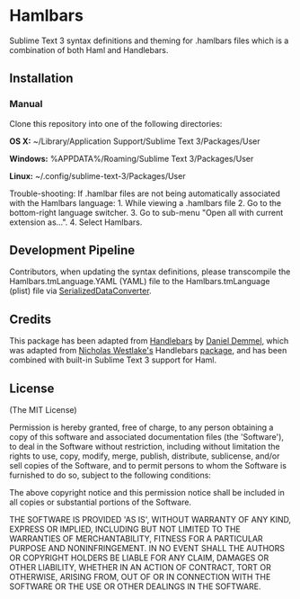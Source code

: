 Hamlbars
========

Sublime Text 3 syntax definitions and theming for .hamlbars files which is a combination of both Haml and Handlebars.  

## Installation
### Manual
Clone this repository into one of the following directories:

**OS X:** ~/Library/Application Support/Sublime Text 3/Packages/User

**Windows:** %APPDATA%/Roaming/Sublime Text 3/Packages/User

**Linux:** ~/.config/sublime-text-3/Packages/User

Trouble-shooting:
  If .hamlbar files are not being automatically associated with the Hamlbars language:
    1. While viewing a .hamlbars file
    2. Go to the bottom-right language switcher.
    3. Go to sub-menu "Open all with current extension as...".
    4. Select Hamlbars.

## Development Pipeline

Contributors, when updating the syntax definitions, please transcompile the Hamlbars.tmLanguage.YAML (YAML) file to the Hamlbars.tmLanguage (plist) file via [SerializedDataConverter](https://packagecontrol.io/packages/SerializedDataConverter).

## Credits

This package has been adapted from [Handlebars](https://github.com/daaain/Handlebars) by [Daniel Demmel](https://github.com/daaain), which was adapted from [Nicholas Westlake's](https://github.com/nrw) Handlebars [package](https://github.com/nrw/sublime-text-handlebars), and has been combined with built-in Sublime Text 3 support for Haml.

## License

(The MIT License)

Permission is hereby granted, free of charge, to any person obtaining
a copy of this software and associated documentation files (the
'Software'), to deal in the Software without restriction, including
without limitation the rights to use, copy, modify, merge, publish,
distribute, sublicense, and/or sell copies of the Software, and to
permit persons to whom the Software is furnished to do so, subject to
the following conditions:

The above copyright notice and this permission notice shall be
included in all copies or substantial portions of the Software.

THE SOFTWARE IS PROVIDED 'AS IS', WITHOUT WARRANTY OF ANY KIND,
EXPRESS OR IMPLIED, INCLUDING BUT NOT LIMITED TO THE WARRANTIES OF
MERCHANTABILITY, FITNESS FOR A PARTICULAR PURPOSE AND NONINFRINGEMENT.
IN NO EVENT SHALL THE AUTHORS OR COPYRIGHT HOLDERS BE LIABLE FOR ANY
CLAIM, DAMAGES OR OTHER LIABILITY, WHETHER IN AN ACTION OF CONTRACT,
TORT OR OTHERWISE, ARISING FROM, OUT OF OR IN CONNECTION WITH THE
SOFTWARE OR THE USE OR OTHER DEALINGS IN THE SOFTWARE.
